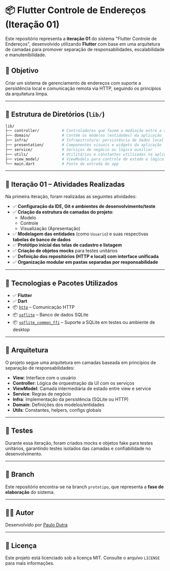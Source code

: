# 📦 Flutter Controle de Endereços (Iteração 01)

Este repositório representa a **iteração 01** do sistema "Flutter Controle de Endereços", desenvolvido utilizando **Flutter** com base em uma arquitetura de camadas para promover separação de responsabilidades, escalabilidade e manutenibilidade.

## 🎯 Objetivo

Criar um sistema de gerenciamento de endereços com suporte a persistência local e comunicação remota via HTTP, seguindo os princípios da arquitetura limpa.

---

## 🧱 Estrutura de Diretórios (`lib/`)

```bash
lib/
├── controller/          # Controladores que fazem a mediação entre a camada visual e as regras de negócio
├── domain/              # Contém os modelos (entidades) da aplicação
├── infra/               # Infraestrutura: persistência de dados local (SQLite), serviços HTTP e Repositórios
├── presentation/        # Componentes visuais e widgets da aplicação
├── service/             # Serviços de negócio ou lógica auxiliar
├── utils/               # Utilitários e constantes utilizadas na aplicação
├── view_model/          # ViewModels para controle de estado e lógica das telas
└── main.dart            # Ponto de entrada do app
```

---

## 🧪 Iteração 01 – Atividades Realizadas

Na primeira iteração, foram realizadas as seguintes atividades:

- ✅ **Configuração da IDE, Git e ambientes de desenvolvimento/teste**
- ✅ **Criação da estrutura de camadas do projeto**:
  - Modelo
  - Controle
  - Visualização (Apresentação)
- ✅ **Modelagem das entidades** (como `Usuario`) e suas respectivas **tabelas de banco de dados**
- ✅ **Protótipo inicial das telas de cadastro e listagem**
- ✅ **Criação de objetos mocks** para testes unitários
- ✅ **Definição dos repositórios (HTTP e local) com interface unificada**
- ✅ **Organização modular em pastas separadas por responsabilidade**

---

## 🧩 Tecnologias e Pacotes Utilizados

- ✅ **Flutter**
- ✅ **Dart**
- 📦 [`http`](https://pub.dev/packages/http) – Comunicação HTTP
- 📦 [`sqflite`](https://pub.dev/packages/sqflite) – Banco de dados SQLite
- 📦 [`sqflite_common_ffi`](https://pub.dev/packages/sqflite_common_ffi) – Suporte a SQLite em testes ou ambiente de desktop

---

## 📐 Arquitetura

O projeto segue uma arquitetura em camadas baseada em princípios de separação de responsabilidades:

- **View**: Interface com o usuário
- **Controller**: Lógica de orquestração da UI com os serviços
- **ViewModel**: Camada intermediária de estado entre view e service
- **Service**: Regras de negócio
- **Infra**: Implementação da persistência (SQLite ou HTTP)
- **Domain**: Definições dos modelos/entidades
- **Utils**: Constantes, helpers, configs globais

---

## 🧪 Testes

Durante essa iteração, foram criados mocks e objetos fake para testes unitários, garantindo testes isolados das camadas e confiabilidade no desenvolvimento.

---

## 📁 Branch

Este repositório encontra-se na branch `prototipo`, que representa a **fase de elaboração** do sistema.

---

## 👨‍💻 Autor

Desenvolvido por [Paulo Dutra](https://github.com/dutrapaulovm)

---

## 📌 Licença

Este projeto está licenciado sob a licença MIT. Consulte o arquivo `LICENSE` para mais informações.
